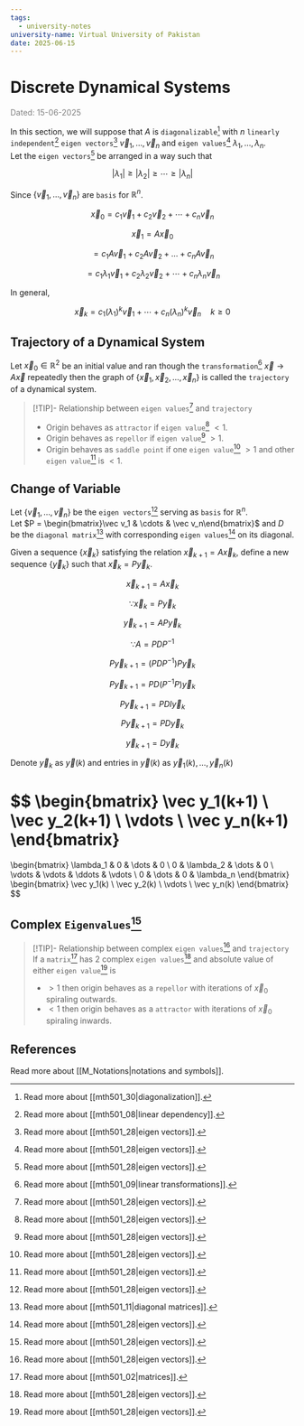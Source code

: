 ```yaml
---
tags:
  - university-notes
university-name: Virtual University of Pakistan
date: 2025-06-15
---
```


# Discrete Dynamical Systems

<span style="color: gray;">Dated: 15-06-2025</span>

In this section, we will suppose that $A$ is `diagonalizable`[^1] with $n$ `linearly independent`[^2] `eigen vectors`[^3] $\vec v_1, \ldots, \vec v_n$ and `eigen values`[^3] $\lambda_1, \ldots, \lambda_n$.  
Let the `eigen vectors`[^3] be arranged in a way such that  

$$|\lambda_1| \ge |\lambda_2| \ge \cdots \ge |\lambda_n|$$

Since $\{\vec v_1, \ldots, \vec v_n\}$ are `basis` for $\mathbb R^n$.

$$\vec x_0 = c_1 \vec v_1 + c_2 \vec v_2 + \cdots + c_n \vec v_n$$

$$\vec x_1 = A \vec x_0$$

$$= c_1 A \vec v_1 + c_2 A \vec v_2 + \ldots + c_n A \vec v_n$$

$$= c_1 \lambda_1 \vec v_1 + c_2 \lambda_2 \vec v_2 + \cdots + c_n \lambda_n \vec v_n$$

In general,

$$\vec x_k = c_1 (\lambda_1)^k \vec v_1 + \cdots + c_n (\lambda_n)^k \vec v_n \quad k \ge 0$$

## Trajectory of a Dynamical System

Let $\vec x_0 \in \mathbb R^2$ be an initial value and ran though the `transformation`[^4] $\vec x \to A \vec x$ repeatedly then the graph of $\{\vec x_1, \vec x_2, \ldots, \vec x_n\}$ is called the `trajectory` of a dynamical system.

> [!TIP]- Relationship between `eigen values`[^3] and `trajectory`
> - Origin behaves as `attractor` if `eigen value`[^3] $< 1$.
> - Origin behaves as `repellor` if `eigen value`[^3] $> 1$.
> - Origin behaves as `saddle point` if one `eigen value`[^3] $> 1$ and other `eigen value`[^3] is $< 1$.

## Change of Variable

Let $\{\vec v_1, \ldots, \vec v_n\}$ be the `eigen vectors`[^3] serving as `basis` for $\mathbb R^n$.  
Let $P = \begin{bmatrix}\vec v_1 & \cdots & \vec v_n\end{bmatrix}$ and $D$ be the `diagonal matrix`[^5] with corresponding `eigen values`[^3] on its diagonal.

Given a sequence $\{\vec x_k\}$ satisfying the relation $\vec x_{k + 1} = A \vec x_k$, define a new sequence $\{\vec y_k\}$ such that $\vec x_k = P \vec y_k$.  

$$\vec x_{k + 1} = A \vec x_k$$

$$\because \vec x_k = P \vec y_k$$

$$\vec y_{k + 1} = AP \vec y_k$$

$$\because A = PDP^{-1}$$

$$P\vec y_{k + 1} = (PDP^{-1})P \vec y_k$$

$$P\vec y_{k + 1} = PD(P^{-1}P) \vec y_k$$

$$P\vec y_{k + 1} = PDI \vec y_k$$

$$P\vec y_{k + 1} = PD \vec y_k$$

$$\vec y_{k + 1} = D \vec y_k$$

Denote $\vec y_k$ as $\vec y(k)$ and entries in $\vec y(k)$ as $\vec y_1(k), \ldots, \vec y_n(k)$

$$
\begin{bmatrix}
	\vec y_1(k+1) \\
	\vec y_2(k+1) \\
	\vdots \\
	\vec y_n(k+1)
\end{bmatrix}
=
\begin{bmatrix}
	\lambda_1 & 0 & \dots & 0 \\
	0 & \lambda_2 & \dots & 0 \\
	\vdots & \vdots & \ddots & \vdots \\
	0 & \dots & 0 & \lambda_n
\end{bmatrix}
\begin{bmatrix}
	\vec y_1(k) \\
	\vec y_2(k) \\
	\vdots \\
	\vec y_n(k)
\end{bmatrix}
$$

## Complex `Eigenvalues`[^3]

> [!TIP]- Relationship between complex `eigen values`[^3] and `trajectory`  
> If a `matrix`[^6] has 2 complex `eigen values`[^3] and absolute value of either `eigen value`[^3] is
> - $> 1$ then origin behaves as a `repellor` with iterations of $\vec x_0$ spiraling outwards. 
> - $< 1$ then origin behaves as a `attractor` with iterations of $\vec x_0$ spiraling inwards. 

## References

Read more about [[M_Notations|notations and symbols]].

[^1]: Read more about [[mth501_30|diagonalization]].
[^2]: Read more about [[mth501_08|linear dependency]].
[^3]: Read more about [[mth501_28|eigen vectors]].
[^4]: Read more about [[mth501_09|linear transformations]].
[^5]: Read more about [[mth501_11|diagonal matrices]].
[^6]: Read more about [[mth501_02|matrices]].